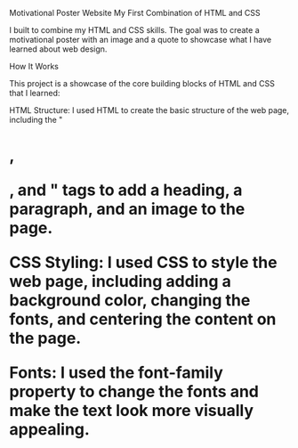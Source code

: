 Motivational Poster Website
My First Combination of HTML and CSS

I built to combine my HTML and CSS skills. The goal was to create a motivational poster with an image and a quote to showcase what I have learned about web design.

How It Works 

This project is a showcase of the core building blocks of HTML and CSS that I learned:

HTML Structure: I used HTML to create the basic structure of the web page, including the "<h1>, <p>, and <img>" tags to add a heading, a paragraph, and an image to the page.

CSS Styling: I used CSS to style the web page, including adding a background color, changing the fonts, and centering the content on the page.

Fonts: I used the font-family property to change the fonts and make the text look more visually appealing.
